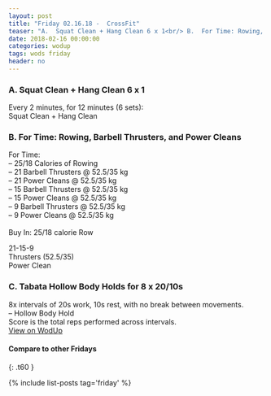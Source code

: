 ```yaml
---
layout: post
title: "Friday 02.16.18 -  CrossFit"
teaser: "A.  Squat Clean + Hang Clean 6 x 1<br/> B.  For Time: Rowing, Barbell Thrusters, and Power Cleans<br/> C.  Tabata Hollow Body Holds for 8 x 20/10s"
date: 2018-02-16 00:00:00
categories: wodup
tags: wods friday
header: no
---
```



<h3>A.  Squat Clean + Hang Clean 6 x 1</h3>
Every 2 minutes, for 12 minutes (6 sets):<br/>Squat Clean + Hang Clean<br/>
<h3>B.  For Time: Rowing, Barbell Thrusters, and Power Cleans</h3>
For Time:<br/>– 25/18 Calories of Rowing<br/>– 21 Barbell Thrusters @ 52.5/35 kg<br/>– 21 Power Cleans @ 52.5/35 kg<br/>– 15 Barbell Thrusters @ 52.5/35 kg<br/>– 15 Power Cleans @ 52.5/35 kg<br/>– 9 Barbell Thrusters @ 52.5/35 kg<br/>– 9 Power Cleans @ 52.5/35 kg<br/><br/>Buy In: 25/18 calorie Row

21-15-9<br/>
Thrusters (52.5/35)<br/>
Power Clean
<h3>C.  Tabata Hollow Body Holds for 8 x 20/10s</h3>
8x intervals of 20s work, 10s rest, with no break between movements.<br/>– Hollow Body Hold<br/>Score is the total reps performed across intervals.<br/>
<a href="https://www.wodup.com/gyms/asphodel/wods/4373" target="blank">View on WodUp</a>


#### Compare to other Fridays
{: .t60 }

{% include list-posts tag='friday' %}